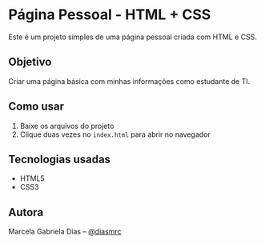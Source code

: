 # Página Pessoal - HTML + CSS

Este é um projeto simples de uma página pessoal criada com HTML e CSS.

## Objetivo

Criar uma página básica com minhas informações como estudante de TI.

## Como usar

1. Baixe os arquivos do projeto
2. Clique duas vezes no `index.html` para abrir no navegador

## Tecnologias usadas

- HTML5
- CSS3

## Autora

Marcela Gabriela Dias – [@diasmrc](https://github.com/diasmrc)
